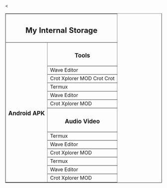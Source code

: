 <table align="center" width="400" border="1">
<tr>
     <th colspan="2"><h2>My Internal Storage</h2></th>
</tr>
<tr>
            <td rowspan="14">
                <h3 align="center">Android APK</h3>
            </td>
</tr>
<tr>
            <<th><h3>Tools</h3></th>
</tr>
<tr>
            <i><td>Wave Editor</td>
</tr>
<tr>
            <td>Crot Xplorer MOD Crot Crot</td>
</tr>
<tr>
            <td>Termux </td>
</tr>
<tr>
            <td>Wave Editor</td>
</tr>
<tr>
            <td>Crot Xplorer MOD</td></i>
</tr>
<tr>
     <th><h3>Audio Video</h3></th>
</tr>
<tr>
            <td>Termux </td>
</tr>
<tr>
            <td>Wave Editor</td>
</tr>
<tr>
            <td>Crot Xplorer MOD</td>
</tr>
<tr>
            <td>Termux </td>
</tr>
<tr>
            <td>Wave Editor</td>
</tr>
<tr>
            <td>Crot Xplorer MOD</td>
</tr>




</tr>
</table>


</p>
